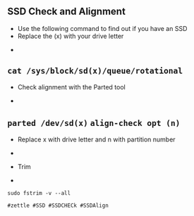 ## SSD Check and Alignment

* Use the following command to find out if you have an SSD
* Replace the (x) with your drive letter
-
`cat /sys/block/sd(x)/queue/rotational`
-
* Check alignment with the Parted tool
-
`parted /dev/sd(x)`
`align-check opt (n)`
-
* Replace x with drive letter and n with partition number
-
* Trim 
-
`sudo fstrim -v --all`

    #zettle #SSD #SSDCHECk #SSDAlign

